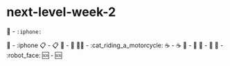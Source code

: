 # next-level-week-2



📱 - `:iphone:`


📱 - :iphone
📋 - :clipboard:
🚀 - :rocket:
🐱‍🏍 - :cat_riding_a_motorcycle:
☕️ - :coffee:
📲 - :calling:
🍎 - :apple:
🤖 - :robot_face:
🆘 - :sos:
